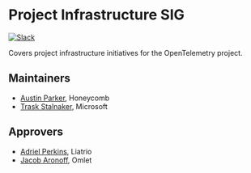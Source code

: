# Project Infrastructure SIG

[![Slack](https://img.shields.io/badge/slack-@cncf/otel--sig--project--infra-blue.svg?logo=slack)](https://cloud-native.slack.com/archives/C07BPU981PV)

Covers project infrastructure initiatives for the OpenTelemetry project.

## Maintainers

* [Austin Parker](https://github.com/austinlparker), Honeycomb
* [Trask Stalnaker](https://github.com/trask), Microsoft

## Approvers

* [Adriel Perkins](https://github.com/austinlparker), Liatrio
* [Jacob Aronoff](https://github.com/jaronoff97), Omlet
